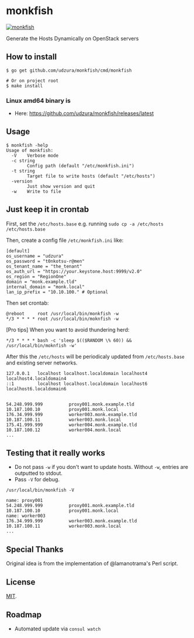 # monkfish

[![monkfish](https://upload.wikimedia.org/wikipedia/commons/thumb/b/b0/FMIB_46047_Monkfish.jpeg/800px-FMIB_46047_Monkfish.jpeg)](https://commons.wikimedia.org/wiki/File:FMIB_46047_Monkfish.jpeg)

Generate the Hosts Dynamically on OpenStack servers

## How to install

```
$ go get github.com/udzura/monkfish/cmd/monkfish

# Or on project root
$ make install
```

### Linux amd64 binary is

* Here: https://github.com/udzura/monkfish/releases/latest

## Usage

```
$ monkfish -help 
Usage of monkfish:
  -V    Verbose mode
  -c string
        Config path (default "/etc/monkfish.ini")
  -t string
        Target file to write hosts (default "/etc/hosts")
  -version
        Just show version and quit
  -w    Write to file
```

## Just keep it in crontab

First, set the `/etc/hosts.base` e.g. running `sudo cp -a /etc/hosts /etc/hosts.base`

Then, create a config file `/etc/monkfish.ini` like:

```
[default]
os_username = "udzura"
os_password = "t0nkotsu-r@men"
os_tenant_name = "the_tenant"
os_auth_url = "https://your.keystone.host:9999/v2.0"
os_region = "RegionOne"
domain = "monk.example.tld"
internal_domain = "monk.local"
lan_ip_prefix = "10.10.100." # Optional
```

Then set crontab:

```crontab
@reboot     root /usr/local/bin/monkfish -w
*/3 * * * * root /usr/local/bin/moknfish -w
```

[Pro tips] When you want to avoid thundering herd:

```crontab
*/3 * * * * bash -c 'sleep $(($RANDOM \% 60)) && /usr/local/bin/moknfish -w'
```

After this the `/etc/hosts` will be periodicaly updated from `/etc/hosts.base` and existing server networks.

```
127.0.0.1   localhost localhost.localdomain localhost4 localhost4.localdomain4
::1         localhost localhost.localdomain localhost6 localhost6.localdomain6


54.248.999.999          proxy001.monk.example.tld
10.187.100.10           proxy001.monk.local
176.34.999.999          worker003.monk.example.tld
10.187.100.11           worker003.monk.local
175.41.999.999          worker004.monk.example.tld
10.187.100.12           worker004.monk.local
...
```

## Testing that it really works

* Do not pass `-w` if you don't want to update hosts. Without `-w`, entries are outputted to stdout.
* Pass `-V` for debug.

```
/usr/local/bin/monkfish -V

name: proxy001
54.248.999.999          proxy001.monk.example.tld
10.187.100.10           proxy001.monk.local
name: worker003
176.34.999.999          worker003.monk.example.tld
10.187.100.11           worker003.monk.local
...
```

## Special Thanks

Original idea is from the implementation of @lamanotrama's Perl script.

## License

[MIT](./LICENSE).

## Roadmap

* Automated update via `consul watch`
